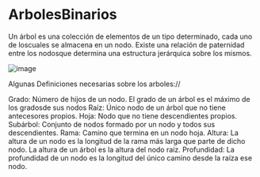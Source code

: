 # ArbolesBinarios
Un árbol es una colección de elementos de un tipo determinado, cada uno de loscuales se almacena en un nodo. Existe una relación de paternidad entre los nodosque determina una estructura jerárquica sobre los mismos.

![image](https://github.com/falilp/ArbolesBinarios/assets/78731447/1f01f9f0-4212-4985-8542-8afa1b30a05f)

Algunas Definiciones necesarias sobre los arboles://

Grado: Número de hijos de un nodo. El grado de un árbol es el máximo de los gradosde sus nodos
Raíz: Único nodo de un árbol que no tiene antecesores propios.
Hoja: Nodo que no tiene descendientes propios.
Subárbol: Conjunto de nodos formado por un nodo y todos sus descendientes.
Rama: Camino que termina en un nodo hoja.
Altura: La altura de un nodo es la longitud de la rama más larga que parte de dicho nodo. La altura de un árbol es la altura del nodo raíz.
Profundidad: La profundidad de un nodo es la longitud del único camino desde la raíza ese nodo.

